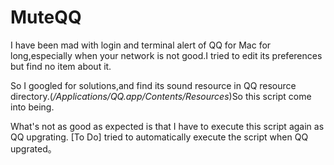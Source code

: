 # MuteQQ

I have been mad with login and terminal alert of QQ for Mac for long,especially when your network is not good.I tried to edit its preferences but find no item about it.

So I googled for solutions,and find its sound resource in QQ resource directory.(*/Applications/QQ.app/Contents/Resources*)So this script come into being.

What's not as good as expected is that I have to execute this script again as QQ upgrating.
[To Do] tried to automatically execute the script when QQ upgrated。









